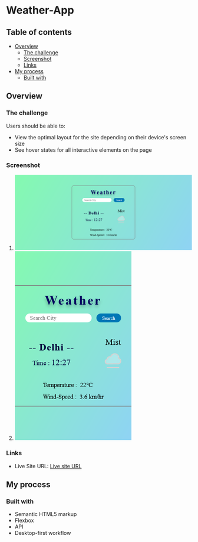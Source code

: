# Weather-App

## Table of contents

- [Overview](#overview)
  - [The challenge](#the-challenge)
  - [Screenshot](#screenshot)
  - [Links](#links)
- [My process](#my-process)
  - [Built with](#built-with)

## Overview

### The challenge

Users should be able to:

- View the optimal layout for the site depending on their device's screen size
- See hover states for all interactive elements on the page

### Screenshot

1) ![Desktop-preview-screenshot](./screenshots/Desktop-view.png)
2) ![Mobile-preview-screenshot](./screenshots/Mobile-view.png)

### Links

- Live Site URL: [Live site URL](https://raza7522.github.io/Weather-App/)


## My process

### Built with

- Semantic HTML5 markup
- Flexbox
- API
- Desktop-first workflow